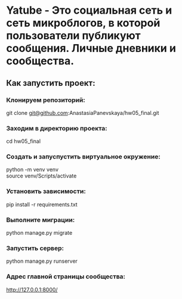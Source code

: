 # Yatube - Это социальная сеть и сеть микроблогов, в которой пользователи публикуют сообщения. Личные дневники и сообщества.

## Как запустить проект:

### Клонируем репозиторий:
git clone git@github.com:AnastasiaPanevskaya/hw05_final.git

### Заходим в директорию проекта:
cd hw05_final

### Создать и запуспустить виртуальное окружение:
python -m venv venv  
source venv/Scripts/activate

### Установить зависимости:
pip install -r requirements.txt

### Выполните миграции:
python manage.py migrate

### Запустить сервер:

python manage.py runserver

### Адрес главной страницы сообщества:
http://127.0.0.1:8000/


